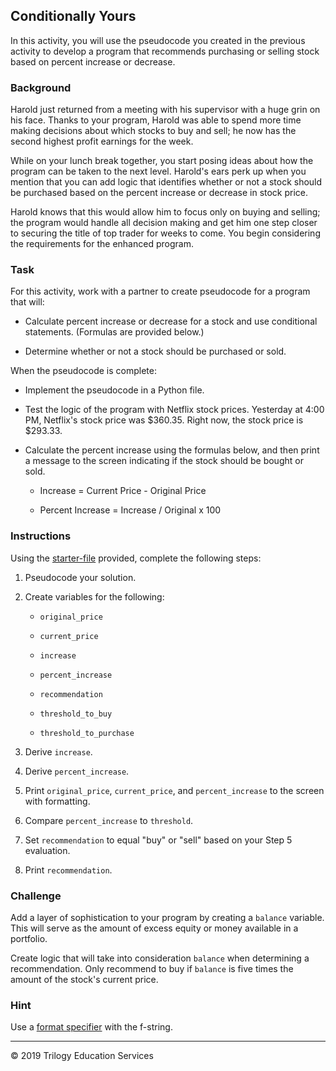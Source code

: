 ## Conditionally Yours

In this activity, you will use the pseudocode you created in the previous activity to develop a program that recommends purchasing or selling stock based on percent increase or decrease.

### Background

Harold just returned from a meeting with his supervisor with a huge grin on his face. Thanks to your program, Harold was able to spend more time making decisions about which stocks to buy and sell; he now has the second highest profit earnings for the week. 

While on your lunch break together, you start posing ideas about how the program can be taken to the next level. Harold's ears perk up when you mention that you can add logic that identifies whether or not a stock should be purchased based on the percent increase or decrease in stock price. 

Harold knows that this would allow him to focus only on buying and selling; the program would handle all decision making and get him one step closer to securing the title of top trader for weeks to come. You begin considering the requirements for the enhanced program.

### Task

For this activity, work with a partner to create pseudocode for a program that will:

* Calculate percent increase or decrease for a stock and use conditional statements. (Formulas are provided below.)

* Determine whether or not a stock should be purchased or sold.

When the pseudocode is complete: 

* Implement the pseudocode in a Python file. 

* Test the logic of the program with Netflix stock prices. Yesterday at 4:00 PM, Netflix's stock price was $360.35. Right now, the stock price is $293.33. 

* Calculate the percent increase using the formulas below, and then print a message to the screen indicating if the stock should be bought or sold.

    * Increase = Current Price - Original Price

    * Percent Increase = Increase / Original x 100

### Instructions

Using the [starter-file](Unsolved/conditionally_yours.py) provided, complete the following steps:

1. Pseudocode your solution. 

2. Create variables for the following: 
 
    * `original_price`

    * `current_price`

    * `increase`

    * `percent_increase`

    * `recommendation`

    * `threshold_to_buy`

    * `threshold_to_purchase`

3. Derive `increase`. 

4. Derive `percent_increase`. 

5. Print `original_price`, `current_price`, and `percent_increase` to the screen with formatting. 

6. Compare `percent_increase` to `threshold`. 

7. Set `recommendation` to equal "buy" or "sell" based on your Step 5 evaluation. 

8. Print `recommendation`. 

### Challenge

Add a layer of sophistication to your program by creating a `balance` variable. This will serve as the amount of excess equity or money available in a portfolio. 

Create logic that will take into consideration `balance` when determining a recommendation. Only recommend to buy if `balance` is five times the amount of the stock's current price.

### Hint

Use a [format specifier](https://www.python.org/dev/peps/pep-0498/#format-specifiers) with the f-string.

---

© 2019 Trilogy Education Services
